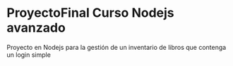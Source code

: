# ProyectoFinal Curso Nodejs avanzado
  Proyecto en Nodejs para la gestión de un inventario de libros que contenga un login simple

